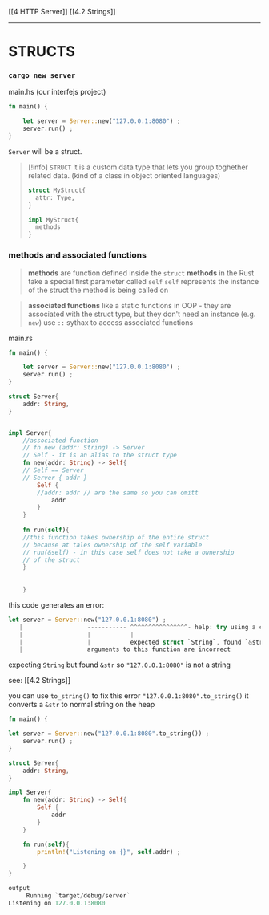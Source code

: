 [[4 HTTP Server]]
[[4.2 Strings]]



----
# STRUCTS
### `cargo new server`

main.hs (our interfejs project)
```rust
fn main() {

	let server = Server::new("127.0.0.1:8080") ;
	server.run() ;
}
```

`Server`  will be a struct.

>[!info] `STRUCT`
>it is a custom data type that lets you group toghether related data.
>(kind of a class in object oriented languages)
>```rust
>struct MyStruct{ 
>	attr: Type,
>}
>
>impl MyStruct{
>	methods
>}
>```

### methods and associated functions
> **methods** are function defined inside the `struct`
> **methods** in the Rust take a special first parameter called `self`
> `self` represents the instance of the struct the method is being called on

>**associated functions** like a static functions in OOP - they are associated with the struct type, but they don't need an instance (e.g. `new`)
>use `::` sythax to access associated functions


main.rs
```rust
fn main() {

	let server = Server::new("127.0.0.1:8080") ;
	server.run() ;
}

struct Server{
	addr: String,
}


impl Server{
	//associated function
	// fn new (addr: String) -> Server
	// Self - it is an alias to the struct type
	fn new(addr: String) -> Self{
	// Self == Server
	// Server { addr }
		Self {
		//addr: addr // are the same so you can omitt
			addr
		}
	}
	
	fn run(self){
	//this function takes ownership of the entire struct
	// because at tales ownership of the self variable
	// run(&self) - in this case self does not take a ownership
	// of the struct
	}
	 
	
	}
```


this code generates an error:
```rust
let server = Server::new("127.0.0.1:8080") ;
   |                  ----------- ^^^^^^^^^^^^^^^^- help: try using a conversion method: `.to_string()`
   |                  |           |
   |                  |           expected struct `String`, found `&str`
   |                  arguments to this function are incorrect
```
expecting `String` but found `&str`
so `"127.0.0.1:8080"` is not a string

see: [[4.2 Strings]]

you can use `to_string()` to fix this error
`"127.0.0.1:8080".to_string()` it converts a `&str` to normal string on the heap

```rust
fn main() {

let server = Server::new("127.0.0.1:8080".to_string()) ;
	server.run() ;
}

struct Server{
	addr: String,
}

impl Server{
	fn new(addr: String) -> Self{
		Self {
			addr
		}
	}

	fn run(self){
		println!("Listening on {}", self.addr) ;

	}
}

output
     Running `target/debug/server`
Listening on 127.0.0.1:8080
```







